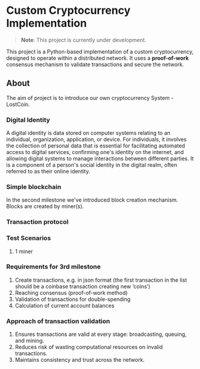 # Custom Cryptocurrency Implementation
> **Note**: This project is currently under development.

This project is a Python-based implementation of a custom cryptocurrency, designed to operate within a distributed network. It uses a **proof-of-work** consensus mechanism to validate transactions and secure the network. 
## About

The aim of project is to introduce our own cryptocurrency System - LostCoin.

### Digital Identity
A digital identity is data stored on computer systems relating to an individual, organization, application, or device. For individuals, it involves the collection of personal data that is essential for facilitating automated access to digital services, confirming one's identity on the internet, and allowing digital systems to manage interactions between different parties. It is a component of a person's social identity in the digital realm, often referred to as their online identity.


### Simple blockchain
 
In the second milestone we've introduced block creation mechanism. Blocks are created by miner(s). 

### Transaction protocol

### Test Scenarios
1.  1 miner

### Requirements for 3rd milestone
1. Create transactions, e.g. in json format (the first transaction in the list should be a coinbase transaction creating new ‘coins’)
2. Reaching consensus (proof-of-work method)
3. Validation of transactions for double-spending
4. Calculation of current account balances



### Approach of transaction validation
1. Ensures transactions are valid at every stage: broadcasting, queuing, and mining.
2. Reduces risk of wasting computational resources on invalid transactions.
3. Maintains consistency and trust across the network.